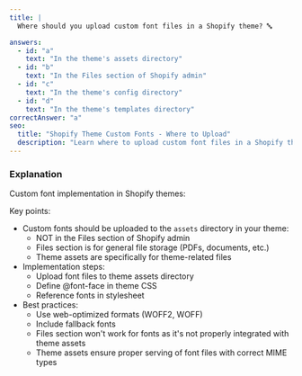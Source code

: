 ```yaml
---
title: |
  Where should you upload custom font files in a Shopify theme? 🔤

answers:
  - id: "a"
    text: "In the theme's assets directory"
  - id: "b"
    text: "In the Files section of Shopify admin"
  - id: "c"
    text: "In the theme's config directory"
  - id: "d"
    text: "In the theme's templates directory"
correctAnswer: "a"
seo:
  title: "Shopify Theme Custom Fonts - Where to Upload"
  description: "Learn where to upload custom font files in a Shopify theme."
---
```


### Explanation

Custom font implementation in Shopify themes:

Key points:
- Custom fonts should be uploaded to the `assets` directory in your theme:
  - NOT in the Files section of Shopify admin
  - Files section is for general file storage (PDFs, documents, etc.)
  - Theme assets are specifically for theme-related files
- Implementation steps:
  - Upload font files to theme assets directory
  - Define @font-face in theme CSS
  - Reference fonts in stylesheet
- Best practices:
  - Use web-optimized formats (WOFF2, WOFF)
  - Include fallback fonts
  - Files section won't work for fonts as it's not properly integrated with theme assets
  - Theme assets ensure proper serving of font files with correct MIME types 